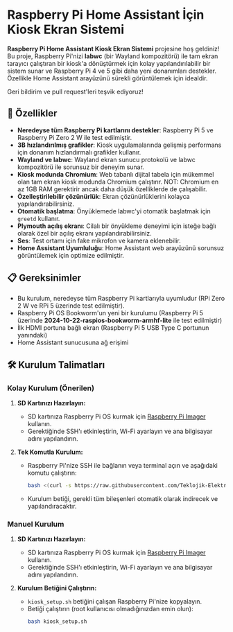 # Raspberry Pi Home Assistant İçin Kiosk Ekran Sistemi

**Raspberry Pi Home Assistant Kiosk Ekran Sistemi** projesine hoş geldiniz! Bu proje, Raspberry Pi'nizi **labwc** (bir Wayland kompozitörü) ile tam ekran tarayıcı çalıştıran bir kiosk'a dönüştürmek için kolay yapılandırılabilir bir sistem sunar ve Raspberry Pi 4 ve 5 gibi daha yeni donanımları destekler. Özellikle Home Assistant arayüzünü sürekli görüntülemek için idealdir.

Geri bildirim ve pull request'leri teşvik ediyoruz!

## 🚀 Özellikler

- **Neredeyse tüm Raspberry Pi kartlarını destekler**: Raspberry Pi 5 ve Raspberry Pi Zero 2 W ile test edilmiştir.
- **3B hızlandırılmış grafikler**: Kiosk uygulamalarında gelişmiş performans için donanım hızlandırmalı grafikler kullanır.
- **Wayland ve labwc**: Wayland ekran sunucu protokolü ve labwc kompozitörü ile sorunsuz bir deneyim sunar.
- **Kiosk modunda Chromium**: Web tabanlı dijital tabela için mükemmel olan tam ekran kiosk modunda Chromium çalıştırır. NOT: Chromium en az 1GB RAM gerektirir ancak daha düşük özelliklerde de çalışabilir.
- **Özelleştirilebilir çözünürlük**: Ekran çözünürlüklerini kolayca yapılandırabilirsiniz.
- **Otomatik başlatma**: Önyüklemede labwc'yi otomatik başlatmak için `greetd` kullanır.
- **Plymouth açılış ekranı**: Cilalı bir önyükleme deneyimi için isteğe bağlı olarak özel bir açılış ekranı yapılandırabilirsiniz.
- **Ses**: Test ortamı için fake mikrofon ve kamera eklenebilir.
- **Home Assistant Uyumluluğu**: Home Assistant web arayüzünü sorunsuz görüntülemek için optimize edilmiştir.

## 📋 Gereksinimler

- Bu kurulum, neredeyse tüm Raspberry Pi kartlarıyla uyumludur (RPi Zero 2 W ve RPi 5 üzerinde test edilmiştir).
- Raspberry Pi OS Bookworm'un yeni bir kurulumu (Raspberry Pi 5 üzerinde **2024-10-22-raspios-bookworm-armhf-lite** ile test edilmiştir)
- İlk HDMI portuna bağlı ekran (Raspberry Pi 5 USB Type C portunun yanındaki)
- Home Assistant sunucusuna ağ erişimi

## 🛠️ Kurulum Talimatları

### Kolay Kurulum (Önerilen)

1. **SD Kartınızı Hazırlayın:**
   - SD kartınıza Raspberry Pi OS kurmak için [Raspberry Pi Imager](https://www.raspberrypi.com/software/) kullanın.
   - Gerektiğinde SSH'ı etkinleştirin, Wi-Fi ayarlayın ve ana bilgisayar adını yapılandırın.

2. **Tek Komutla Kurulum:**
   - Raspberry Pi'nize SSH ile bağlanın veya terminal açın ve aşağıdaki komutu çalıştırın:
     ```bash
     bash <(curl -s https://raw.githubusercontent.com/Teklojik-Elektronik/kiosk/main/kiosk_setup.sh)
     ```
   - Kurulum betiği, gerekli tüm bileşenleri otomatik olarak indirecek ve yapılandıracaktır.

### Manuel Kurulum

1. **SD Kartınızı Hazırlayın:**
   - SD kartınıza Raspberry Pi OS kurmak için [Raspberry Pi Imager](https://www.raspberrypi.com/software/) kullanın.
   - Gerektiğinde SSH'ı etkinleştirin, Wi-Fi ayarlayın ve ana bilgisayar adını yapılandırın.

2. **Kurulum Betiğini Çalıştırın:**
   - `kiosk_setup.sh` betiğini çalışan Raspberry Pi'nize kopyalayın.
   - Betiği çalıştırın (root kullanıcısı olmadığınızdan emin olun):
     ```bash
     bash kiosk_setup.sh
     ```